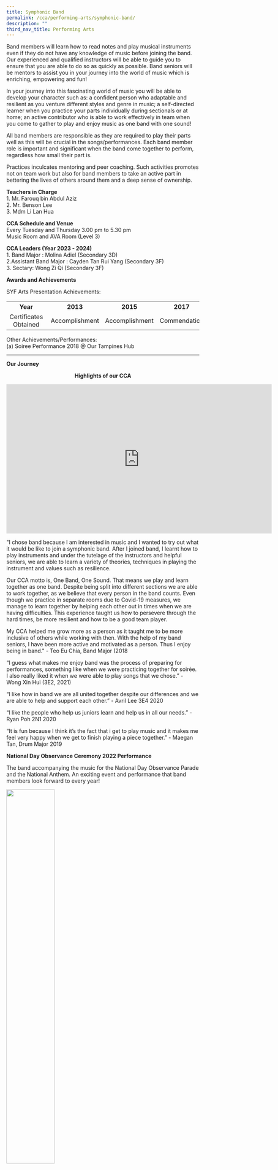 ```yaml
---
title: Symphonic Band
permalink: /cca/performing-arts/symphonic-band/
description: ""
third_nav_title: Performing Arts
---
```

<p>Band members will learn how to read notes and play musical instruments even if they do not have any knowledge of music before joining the band. Our experienced and qualified instructors will be able to guide you to ensure that you are able to do so as quickly as possible. Band seniors will be mentors to assist you in your journey into the world of music which is enriching, empowering and fun!</p>
<p>In your journey into this fascinating world of music you will be able to develop your character such as: a confident person who adaptable and resilient as you venture different styles and genre in music; a self-directed learner when you practice your parts individually during sectionals or at home; an active contributor who is able to work effectively in team when you come to gather to play and enjoy music as one band with one sound!</p>
<p>All band members are responsible as they are required to play their parts well as this will be crucial in the songs/performances. Each band member role is important and significant when the band come together to perform, regardless how small their part is.</p>
<p>Practices inculcates mentoring and peer coaching. Such activities promotes not on team work but also for band members to take an active part in bettering the lives of others around them and a deep sense of ownership.</p>
<p><strong>Teachers in Charge<br></strong>1. Mr. Farouq bin Abdul Aziz<br>2.&nbsp;Mr. Benson Lee<br>3. Mdm Li Lan Hua</p>
<p><strong>CCA Schedule and Venue<br></strong>Every Tuesday and Thursday 3.00 pm to 5.30 pm<br>Music Room and AVA Room (Level 3)</p>
<p><strong>CCA Leaders (Year 2023 - 2024)<br></strong>1. Band Major : Molina Adiel (Secondary 3D)<br>2.Assistant Band Major : Cayden Tan Rui Yang (Secondary 3F)<br>3. Sectary: Wong Zi Qi (Secondary 3F)</p>
<p><strong>Awards and Achievements</strong></p>
<p>SYF Arts Presentation Achievements:</p>
<table>
<tbody>
<tr>
<th style="text-align: center;">Year</th>
<th style="text-align: center;">&nbsp;2013</th>
<th style="text-align: center;">2015</th>
<th style="text-align: center;">2017</th>
<th style="text-align: center;">2019</th>
<th style="text-align: center;">2021</th>
</tr>
<tr>
<td style="text-align: center;">Certificates Obtained</td>
<td style="text-align: center;">&nbsp;Accomplishment</td>
<td style="text-align: center;">Accomplishment</td>
<td style="text-align: center;">Commendation</td>
<td style="text-align: center;">Accomplishment</td>
<td style="text-align: center;">Accomplishment</td>
</tr>
</tbody>
</table>
<p>Other Achievements/Performances:<br>(a) Soiree Performance 2018 @ Our Tampines Hub</p>
<hr>
<p><strong>Our Journey</strong></p>
<p style="text-align: center;"><strong>Highlights of our CCA</strong></p>
<iframe width="693" height="389" src="https://www.youtube.com/embed/usElwkE1XyM" title="Junyuan Symphonic Band 2021" frameborder="0" allow="accelerometer; autoplay; clipboard-write; encrypted-media; gyroscope; picture-in-picture" allowfullscreen=""></iframe>
<p>"I chose band because I am interested in music and I wanted to try out what it would be like to join a symphonic band. After I joined band, I learnt how to play instruments and under the tutelage of the instructors and helpful seniors, we are able to learn a variety of theories, techniques in playing the instrument and values such as resilience.</p>
<p>Our CCA motto is, One Band, One Sound. That means we play and learn together as one band. Despite being split into different sections we are able to work together, as we believe that every person in the band counts. Even though we practice in separate rooms due to Covid-19 measures, we manage to learn together by helping each other out in times when we are having difficulties. This experience taught us how to persevere through the hard times, be more resilient and how to be a good team player.</p>
<p>My CCA helped me grow more as a person as it taught me to be more inclusive of others while working with then. With the help of my band seniors, I have been more active and motivated as a person. Thus I enjoy being in band." - Teo Eu Chia, Band Major (2018</p>
<p>“I guess what makes me enjoy band was the process of preparing for performances, something like when we were practicing together for soirée. I also really liked it when we were able to play songs that we chose.” - Wong Xin Hui (3E2, 2021)</p>
<p>“I like how in band we are all united together despite our differences and we are able to help and support each other.” - Avril Lee 3E4 2020</p>
<p>“I like the people who help us juniors learn and help us in all our needs.” - Ryan Poh 2N1 2020</p>
<p>“It is fun because I think it’s the fact that i get to play music and it makes me feel very happy when we get to finish playing a piece together.” - Maegan Tan, Drum Major 2019</p>
<p><strong>National Day Observance Ceremony 2022 Performance</strong></p>
<p>The band accompanying the music for the National Day Observance Parade and the National Anthem. An exciting event and performance that band members look forward to every year!</p>
<img style="width: 50%;" src="/images/band1.jpg"><br>
<img style="width: 85%;" src="/images/band2.jpg"><br>
<img style="width: 85%;" src="/images/band3.jpg">
<h4><strong>The band performing during Teachers’ Day. Always an honour for us to perform for our teachers!</strong></h4>
<img style="width: 50%;" src="/images/band4.jpg"><br>
<img style="width: 85%;" src="/images/band5.jpg"><br>
<img style="width: 85%;" src="/images/band6.jpg">